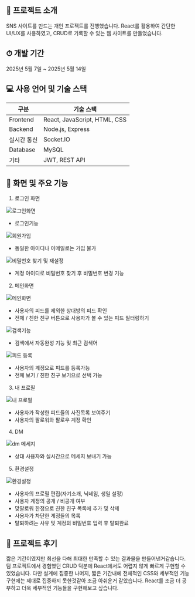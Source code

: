 ## 📝 프로젝트 소개
SNS 사이트를 만드는 개인 프로젝트를 진행했습니다. 
React를 활용하여 간단한 UI/UX를 사용하였고, CRUD로 기록할 수 있는 웹 사이트를 만들었습니다.

## ⏱ 개발 기간
2025년 5월 7일 ~ 2025년 5월 14일

## 💻 사용 언어 및 기술 스택

| 구분 | 기술 스택 |
|------|-----------|
| Frontend | React, JavaScript, HTML, CSS |
| Backend | Node.js, Express |
| 실시간 통신 | Socket.IO |
| Database | MySQL |
| 기타 | JWT, REST API |


## 📱 화면 및 주요 기능
1. 로그인 화면

![로그인화면](https://github.com/user-attachments/assets/b16262a4-5c90-4022-a714-1a324c26a83c)
- 로그인기능


![회원가입](https://github.com/user-attachments/assets/685b407a-c599-441a-bc71-0971ef99c166)
- 동일한 아이디나 이메일로는 가입 불가

  
![비밀번호 찾기 및 재설정](https://github.com/user-attachments/assets/f02458ce-d00a-4030-814c-d11a04750b3a)
- 계정 아이디로 비밀번호 찾기 후 비밀번호 변경 기능



2. 메인화면

![메인화면](https://github.com/user-attachments/assets/c2128916-7a60-457e-a02e-44add81d9648)
- 사용자의 피드를 제외한 상대방의 피드 확인
- 전체 / 친한 친구 버튼으로 사용자가 볼 수 있는 피드 필터링하기


![검색기능](https://github.com/user-attachments/assets/ade57b8c-b3af-4d00-b916-033c32499819)
- 검색에서 자동완성 기능 및 최근 검색어


![피드 등록](https://github.com/user-attachments/assets/4510eed3-af33-4ef8-86b1-3ad3d65f2ffc)
- 사용자의 계정으로 피드를 등록가능
- 전체 보기 / 친한 친구 보기으로 선택 가능



3. 내 프로필

![내 프로필](https://github.com/user-attachments/assets/f5afede0-10d8-4ea0-96bc-f20d7e8baa02)
- 사용자가 작성한 피드들의 사진목록 보여주기
- 사용자의 팔로워와 팔로우 계정 확인



4. DM

![dm 메세지](https://github.com/user-attachments/assets/fbf97ca9-4940-465f-a806-b6a121b44ffa)
- 상대 사용자와 실시간으로 메세지 보내기 가능



5. 환경설정

![환경설정](https://github.com/user-attachments/assets/988947a0-8af8-4445-9d8d-d31f64fb411b)
- 사용자의 프로필 편집(자기소개, 닉네임, 생일 설정)
- 사용자 계정의 공개 / 비공개 여부
- 맞팔로워 한정으로 친한 친구 목록에 추가 및 삭제
- 사용자가 차단한 계정들의 목록
- 탈퇴하려는 사유 및 계정의 비밀번호 입력 후 탈퇴완료

## 💬 프로젝트 후기
짧은 기간이였지만 최선을 다해 최대한 만족할 수 있는 결과물을 만들어낸거같습니다.
팀 프로젝트에서 경험했던 CRUD 덕분에 React에서도 어렵지 않게 빠르게 구현할 수 있었습니다.
다만 설계에 집중한 나머지, 짧은 기간내에 전체적인 CSS와 세부적인 기능구현에는 제대로 집중하지 못한것같아 조금 아쉬운거 같았습니다.
React를 조금 더 공부하고 더욱 세부적인 기능들을 구현해보고 싶습니다.
